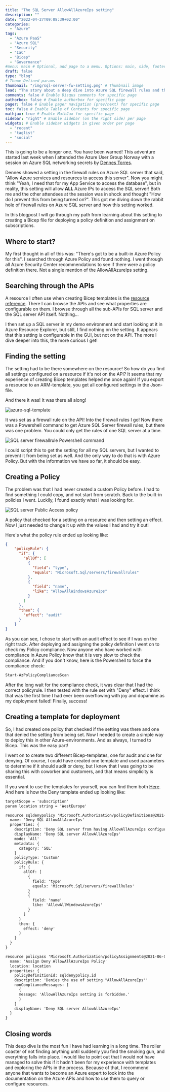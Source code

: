 ```yaml
---
title: "The SQL Server AllowAllAzureIps setting"
description: ""
date: "2022-04-27T09:08:39+02:00"
categories:
  - "Azure"
tags:
  - "Azure PaaS"
  - "Azure SQL"
  - "Security"
  - "IaC"
  - "Bicep"
  - "Governance"
#menu: main # Optional, add page to a menu. Options: main, side, footer
draft: false
type: "blog"
# Theme-Defined params
thumbnail: "/img/sql-server-fw-setting.png" # Thumbnail image
lead: "The story about a deep dive into Azure SQL firewall rules and the setting AllowAllAzureIps" # Lead text
comments: false # Enable Disqus comments for specific page
authorbox: false # Enable authorbox for specific page
pager: false # Enable pager navigation (prev/next) for specific page
toc: false # Enable Table of Contents for specific page
mathjax: true # Enable MathJax for specific page
sidebar: "right" # Enable sidebar (on the right side) per page
widgets: # Enable sidebar widgets in given order per page
  - "recent"
  - "taglist"
  - "social"
---
```


This is going to be a longer one. You have been warned!
This adventure started last week when I attended the Azure User Group Norway with a session on Azure SQL networking secrets by [Dennes Torres](https://twitter.com/Dennes). 

Dennes showed a setting in the firewall rules on Azure SQL server that said, "Allow Azure services and resources to access this server". Now you might think "Yeah, I need that for my App Service to access the database", but in reality, this setting will allow **ALL** Azure IPs to access the SQL server! Both me and the other attendees at the session was in shock and thought "How do I prevent this from being turned on?". This got me diving down the rabbit hole of firewall rules on Azure SQL server and how this setting worked.

In this blogpost I will go through my path from learning about this setting to creating a Bicep file for deploying a policy definition and assignment on subscriptions.

## Where to start?

My first thought in all of this was: "There's got to be a built-in Azure Policy for this". I searched through Azure Policy and found nothing. I went through all Azure Security Center recommendations to see if there were a policy definition there. Not a single mention of the AllowAllAzureIps setting.

## Searching through the APIs

A resource I often use when creating Bicep templates is the [resource reference](https://docs.microsoft.com/en-us/azure/templates/). There I can browse the APIs and see what properties are configurable on them. I browse through all the sub-APIs for SQL server and the SQL server API itself. Nothing...

I then set up a SQL server in my demo environment and start looking at it in Azure Resource Explorer, but still, I find nothing on the setting. It appears that this setting is configurable in the GUI, but not on the API. The more I dive deeper into this, the more curious I get!

## Finding the setting

The setting had to be there somewhere on the resource! So how do you find all settings configured on a resource if it's not on the API? It seems that my experience of creating Bicep templates helped me once again! If you export a resource to an ARM-template, you get all configured settings in the Json-file.

And there it was! It was there all along! 

![azure-sql-template](/img/azure-sql-fwtemplate.png)

It was set as a firewall rule on the API! Into the firewall rules I go! Now there was a Powershell command to get Azure SQL Server firewall rules, but there was one problem. You could only get the rules of one SQL server at a time.

![SQL server firewallrule Powershell command](/img/sql-server-fw-powershell.PNG)

I could script this to get the setting for all my SQL servers, but I wanted to prevent it from being set as well. And the only way to do that is with Azure Policy. But with the information we have so far, it should be easy. 

## Creating a Policy

The problem was that I had never created a custom Policy before. I had to find something I could copy, and not start from scratch. Back to the built-in policies I went. Luckily, I found exactly what I was looking for.

![SQL server Public Access policy](/img/sql-server-fw-publicaccess.PNG)

A policy that checked for a setting on a resource and then setting an effect. Now I just needed to change it up with the values I had and try it out!

Here's what the policy rule ended up looking like:
````json
{    
    "policyRule": {
      "if": {
        "allOf": [
          {
            "field": "type",
            "equals": "Microsoft.Sql/servers/firewallrules"
          },
          {
            "field": "name",
            "like": "AllowAllWindowsAzureIps"
          }
        ]
      },
      "then": {
        "effect": "audit"
      }
    }
}
````

As you can see, I chose to start with an audit effect to see if I was on the right track. After deploying and assigning the policy definition I went on to check my Policy compliance. Now anyone who have worked with compliance in Azure Policy know that it is very slow to check the compliance. And if you don't know, here is the Powershell to force the compliance check:
````Powershell
Start-AzPolicyComplianceScan
````
After the long wait for the compliance check, it was clear that I had the correct policyrule. I then tested with the rule set with "Deny" effect. I think that was the first time I had ever been overflowing with joy and dopamine as my deployment failed! Finally, success!

## Creating a template for deployment

So, I had created one policy that checked if the setting was there and one that denied the setting from being set. Now I needed to create a simple way to deploy this in other Azure-environments. And as always, I turned to Bicep. This was the easy part!

I went on to create two different Bicep-templates, one for audit and one for denying. Of course, I could have created one template and used parameters to determine if it should audit or deny, but I knew that I was going to be sharing this with coworker and customers, and that means simplicity is essential.

If you want to use the templates for yourself, you can find them both [Here](https://github.com/Erlendrushf/Bicep/tree/main/Blog/SQLserver). And here is how the Deny template ended up looking like:

````xml
targetScope = 'subscription'
param location string = 'WestEurope'

resource sqldenypolicy 'Microsoft.Authorization/policyDefinitions@2021-06-01' = {
  name: 'Deny SQL AllowAllAzureIps'
  properties: {
    description: 'Deny SQL server from having AllowAllAzureIps configured.'
    displayName: 'Deny SQL server AllowAllAzureIps'
    mode: 'All'
    metadata: {
      category: 'SQL'
    }
    policyType: 'Custom'
    policyRule: {
      if: {
        allOf: [
          {
            field: 'type'
            equals: 'Microsoft.Sql/servers/firewallRules'
          }
          {
            field: 'name'
            like: 'AllowAllWindowsAzureIps'
          }
        ]
      }
      then: {
        effect: 'deny'
      }
    }
  }
}

resource policyass 'Microsoft.Authorization/policyAssignments@2021-06-01' = {
  name: 'Assign Deny AllowAllAzureIps Policy'
  location: location
  properties: {
    policyDefinitionId: sqldenypolicy.id
    description: 'Denies the use of setting "AllowAllAzureIps"'
    nonComplianceMessages: [
      {
      message: 'AllowAllAzureIps setting is forbidden.'
      }
    ]
    displayName: 'Deny SQL server AllowAllAzureIps'
  }
}
````

## Closing words

This deep dive is the most fun I have had learning in a long time. The roller coaster of not finding anything until suddenly you find the smoking gun, and everything falls into place. I would like to point out that I would not have managed to solve this if it hadn't been for my experience with templates and exploring the APIs in the process. Because of that, I recommend anyone that wants to become an Azure expert to look into the documentation on the Azure APIs and how to use them to query or configure resources.